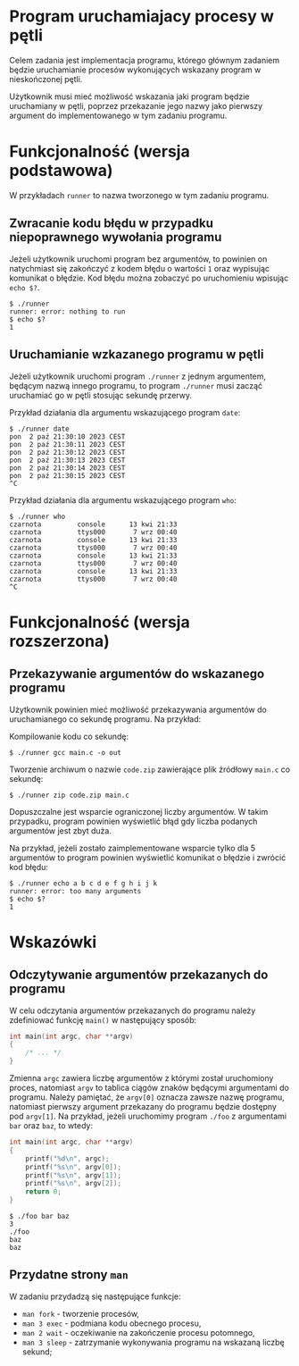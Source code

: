 # Program uruchamiajacy procesy w pętli

Celem zadania jest implementacja programu, którego głównym zadaniem będzie
uruchamianie procesów wykonujących wskazany program w nieskończonej pętli.

Użytkownik musi mieć możliwość wskazania jaki program będzie uruchamiany w pętli,
poprzez przekazanie jego nazwy jako pierwszy argument do implementowanego
w tym zadaniu programu.

# Funkcjonalność (wersja podstawowa)

W przykładach `runner` to nazwa tworzonego w tym zadaniu programu.

## Zwracanie kodu błędu w przypadku niepoprawnego wywołania programu

Jeżeli użytkownik uruchomi program bez argumentów, to powinien on natychmiast się
zakończyć z kodem błędu o wartości `1` oraz wypisując komunikat o błędzie.
Kod błędu można zobaczyć po uruchomieniu wpisując `echo $?`.

```console
$ ./runner
runner: error: nothing to run
$ echo $?
1
```

## Uruchamianie wzkazanego programu w pętli

Jeżeli użytkownik uruchomi program `./runner` z jednym argumentem,
będącym nazwą innego programu, to program `./runner` musi zacząć uruchamiać go
w pętli stosując sekundę przerwy.

Przykład działania dla argumentu wskazującego program `date`:

```console
$ ./runner date
pon  2 paź 21:30:10 2023 CEST
pon  2 paź 21:30:11 2023 CEST
pon  2 paź 21:30:12 2023 CEST
pon  2 paź 21:30:13 2023 CEST
pon  2 paź 21:30:14 2023 CEST
pon  2 paź 21:30:15 2023 CEST
^C
```

Przykład działania dla argumentu wskazującego program `who`:

```console
$ ./runner who
czarnota         console      13 kwi 21:33
czarnota         ttys000       7 wrz 00:40
czarnota         console      13 kwi 21:33
czarnota         ttys000       7 wrz 00:40
czarnota         console      13 kwi 21:33
czarnota         ttys000       7 wrz 00:40
czarnota         console      13 kwi 21:33
czarnota         ttys000       7 wrz 00:40
^C
```

# Funkcjonalność (wersja rozszerzona)

## Przekazywanie argumentów do wskazanego programu

Użytkownik powinien mieć możliwość przekazywania argumentów do
uruchamianego co sekundę programu. Na przykład:

Kompilowanie kodu co sekundę:
```console
$ ./runner gcc main.c -o out
```

Tworzenie archiwum o nazwie `code.zip` zawierające plik źródłowy `main.c`
co sekundę:

```
$ ./runner zip code.zip main.c
```

Dopuszczalne jest wsparcie ograniczonej liczby argumentów.
W takim przypadku, program powinien wyświetlić błąd gdy liczba
podanych argumentów jest zbyt duża.

Na przykład, jeżeli zostało zaimplementowane wsparcie tylko dla 5 argumentów to
program powinien wyświetlić komunikat o błędzie i zwrócić kod błędu:

```
$ ./runner echo a b c d e f g h i j k
runner: error: too many arguments
$ echo $?
1
```

# Wskazówki

## Odczytywanie argumentów przekazanych do programu

W celu odczytania argumentów przekazanych do programu należy zdefiniować funkcję `main()` w następujący sposób:

```c
int main(int argc, char **argv)
{
    /* ... */
}
```

Zmienna `argc` zawiera liczbę argumentów z którymi został uruchomiony proces, natomiast
`argv` to tablica ciągów znaków będącymi argumentami do programu. Należy pamiętać,
że `argv[0]` oznacza zawsze nazwę programu, natomiast pierwszy argument przekazany
do programu będzie dostępny pod `argv[1]`. Na przykład, jeżeli uruchomimy program
`./foo` z argumentami `bar` oraz `baz`, to wtedy:

```c
int main(int argc, char **argv)
{
    printf("%d\n", argc);
    printf("%s\n", argv[0]);
    printf("%s\n", argv[1]);
    printf("%s\n", argv[2]);
    return 0;
}
```

```console
$ ./foo bar baz
3
./foo
baz
baz
```

## Przydatne strony `man`

W zadaniu przydadzą się następujące funkcje:

- `man fork` - tworzenie procesów,
- `man 3 exec` - podmiana kodu obecnego procesu,
- `man 2 wait` - oczekiwanie na zakończenie procesu potomnego,
- `man 3 sleep` - zatrzymanie wykonywania programu na wskazaną liczbę sekund;

